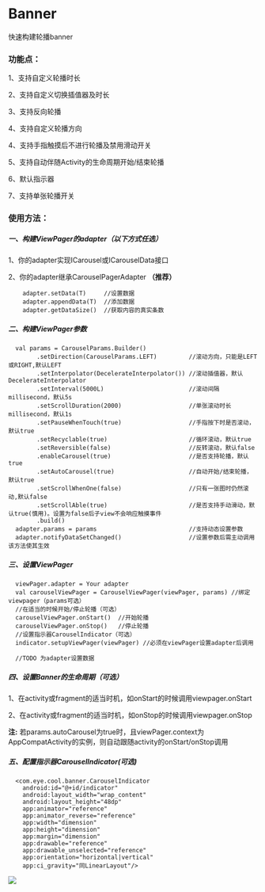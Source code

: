 # Banner
快速构建轮播banner

### 功能点：

1、支持自定义轮播时长

2、支持自定义切换插值器及时长

3、支持反向轮播

4、支持自定义轮播方向

4、支持手指触摸后不进行轮播及禁用滑动开关

5、支持自动伴随Activity的生命周期开始/结束轮播

6、默认指示器

7、支持单张轮播开关

### 使用方法：

##### 一、构建ViewPager的adapter（以下方式任选）

1、你的adapter实现ICarousel或ICarouselData接口

2、你的adapter继承CarouselPagerAdapter **（推荐）**

```
    adapter.setData(T)     //设置数据
    adapter.appendData(T)  //添加数据
    adapter.getDataSize()  //获取内容的真实条数
```

##### 二、构建ViewPager参数

```
  val params = CarouselParams.Builder()
        .setDirection(CarouselParams.LEFT)         //滚动方向，只能是LEFT或RIGHT,默认LEFT
        .setInterpolator(DecelerateInterpolator()) //滚动插值器，默认DecelerateInterpolator
        .setInterval(5000L)                        //滚动间隔millisecond，默认5s
        .setScrollDuration(2000)                   //单张滚动时长millisecond，默认1s
        .setPauseWhenTouch(true)                   //手指按下时是否滚动，默认true
        .setRecyclable(true)                       //循环滚动，默认true
        .setReversible(false)                      //反转滚动，默认false
        .enableCarousel(true)                      //是否支持轮播，默认true
        .setAutoCarousel(true)                     //自动开始/结束轮播，默认true
        .setScrollWhenOne(false)                   //只有一张图时仍然滚动,默认false
        .setScrollAble(true)                       //是否支持手动滑动，默认true(慎用)。设置为false后子view不会响应触摸事件
        .build()
  adapter.params = params                          //支持动态设置参数
  adapter.notifyDataSetChanged()                   //设置参数后需主动调用该方法使其生效
```
##### 三、设置ViewPager

```
  viewPager.adapter = Your adapter
  val carouselViewPager = CarouselViewPager(viewPager, params) //绑定viewpager（params可选）
  //在适当的时候开始/停止轮播（可选）
  carouselViewPager.onStart()  //开始轮播
  carouselViewPager.onStop()   //停止轮播
  //设置指示器CarouselIndicator（可选）
  indicator.setupViewPager(viewPager) //必须在viewPager设置adapter后调用

  //TODO 为adapter设置数据
```

##### 四、设置Banner的生命周期（可选）

1、在activity或fragment的适当时机，如onStart的时候调用viewpager.onStart

2、在activity或fragment的适当时机，如onStop的时候调用viewpager.onStop

**注:** 若params.autoCarousel为true时，且viewPager.context为AppCompatActivity的实例，则自动跟随activity的onStart/onStop调用


##### 五、配置指示器CarouselIndicator(可选)
```
  <com.eye.cool.banner.CarouselIndicator
    android:id="@+id/indicator"
    android:layout_width="wrap_content"
    android:layout_height="48dp"
    app:animator="reference"
    app:animator_reverse="reference"
    app:width="dimension"
    app:height="dimension"
    app:margin="dimension"
    app:drawable="reference"
    app:drawable_unselected="reference"
    app:orientation="horizontal|vertical"
    app:ci_gravity="同LinearLayout"/>
```

[![](https://jitpack.io/v/wshychbydh/banner.svg)](https://jitpack.io/#wshychbydh/banner)